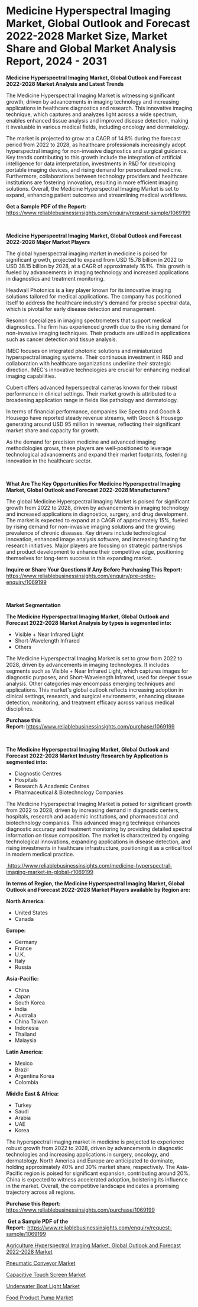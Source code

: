 <p><h1>Medicine Hyperspectral Imaging Market, Global Outlook and Forecast 2022-2028 Market Size, Market Share and Global Market Analysis Report, 2024 - 2031</h1></p><p><strong>Medicine Hyperspectral Imaging Market, Global Outlook and Forecast 2022-2028 Market Analysis and Latest Trends</strong></p>
<p><p>The Medicine Hyperspectral Imaging Market is witnessing significant growth, driven by advancements in imaging technology and increasing applications in healthcare diagnostics and research. This innovative imaging technique, which captures and analyzes light across a wide spectrum, enables enhanced tissue analysis and improved disease detection, making it invaluable in various medical fields, including oncology and dermatology. </p><p>The market is projected to grow at a CAGR of 14.8% during the forecast period from 2022 to 2028, as healthcare professionals increasingly adopt hyperspectral imaging for non-invasive diagnostics and surgical guidance. Key trends contributing to this growth include the integration of artificial intelligence for data interpretation, investments in R&D for developing portable imaging devices, and rising demand for personalized medicine. Furthermore, collaborations between technology providers and healthcare institutions are fostering innovation, resulting in more efficient imaging solutions. Overall, the Medicine Hyperspectral Imaging Market is set to expand, enhancing patient outcomes and streamlining medical workflows.</p></p>
<p><strong>Get a Sample PDF of the Report:&nbsp;</strong> <a href="https://www.reliablebusinessinsights.com/enquiry/request-sample/1069199">https://www.reliablebusinessinsights.com/enquiry/request-sample/1069199</a></p>
<p>&nbsp;</p>
<p><strong>Medicine Hyperspectral Imaging Market, Global Outlook and Forecast 2022-2028 Major Market Players</strong></p>
<p><p>The global hyperspectral imaging market in medicine is poised for significant growth, projected to expand from USD 15.78 billion in 2022 to USD 38.15 billion by 2028, at a CAGR of approximately 16.1%. This growth is fueled by advancements in imaging technology and increased applications in diagnostics and treatment monitoring.</p><p>Headwall Photonics is a key player known for its innovative imaging solutions tailored for medical applications. The company has positioned itself to address the healthcare industry's demand for precise spectral data, which is pivotal for early disease detection and management.</p><p>Resonon specializes in imaging spectrometers that support medical diagnostics. The firm has experienced growth due to the rising demand for non-invasive imaging techniques. Their products are utilized in applications such as cancer detection and tissue analysis.</p><p>IMEC focuses on integrated photonic solutions and miniaturized hyperspectral imaging systems. Their continuous investment in R&D and collaboration with healthcare organizations underline their strategic direction. IMEC's innovative technologies are crucial for enhancing medical imaging capabilities.</p><p>Cubert offers advanced hyperspectral cameras known for their robust performance in clinical settings. Their market growth is attributed to a broadening application range in fields like pathology and dermatology.</p><p>In terms of financial performance, companies like Spectra and Gooch & Housego have reported steady revenue streams, with Gooch & Housego generating around USD 95 million in revenue, reflecting their significant market share and capacity for growth.</p><p>As the demand for precision medicine and advanced imaging methodologies grows, these players are well-positioned to leverage technological advancements and expand their market footprints, fostering innovation in the healthcare sector.</p></p>
<p>&nbsp;</p>
<p><strong>What Are The Key Opportunities For Medicine Hyperspectral Imaging Market, Global Outlook and Forecast 2022-2028 Manufacturers?</strong></p>
<p><p>The global Medicine Hyperspectral Imaging Market is poised for significant growth from 2022 to 2028, driven by advancements in imaging technology and increased applications in diagnostics, surgery, and drug development. The market is expected to expand at a CAGR of approximately 15%, fueled by rising demand for non-invasive imaging solutions and the growing prevalence of chronic diseases. Key drivers include technological innovation, enhanced image analysis software, and increasing funding for research initiatives. Major players are focusing on strategic partnerships and product development to enhance their competitive edge, positioning themselves for long-term success in this expanding market.</p></p>
<p><strong>Inquire or Share Your Questions If Any Before Purchasing This Report:</strong> <a href="https://www.reliablebusinessinsights.com/enquiry/pre-order-enquiry/1069199">https://www.reliablebusinessinsights.com/enquiry/pre-order-enquiry/1069199</a></p>
<p>&nbsp;</p>
<p><strong>Market Segmentation</strong></p>
<p><strong>The Medicine Hyperspectral Imaging Market, Global Outlook and Forecast 2022-2028 Market Analysis by types is segmented into:</strong></p>
<p><ul><li>Visible + Near Infrared Light</li><li>Short-Wavelength Infrared</li><li>Others</li></ul></p>
<p><p>The Medicine Hyperspectral Imaging Market is set to grow from 2022 to 2028, driven by advancements in imaging technologies. It includes segments such as Visible + Near Infrared Light, which captures images for diagnostic purposes, and Short-Wavelength Infrared, used for deeper tissue analysis. Other categories may encompass emerging techniques and applications. This market's global outlook reflects increasing adoption in clinical settings, research, and surgical environments, enhancing disease detection, monitoring, and treatment efficacy across various medical disciplines.</p></p>
<p><strong>Purchase this Report:&nbsp;</strong><a href="https://www.reliablebusinessinsights.com/purchase/1069199">https://www.reliablebusinessinsights.com/purchase/1069199</a></p>
<p>&nbsp;</p>
<p><strong>The Medicine Hyperspectral Imaging Market, Global Outlook and Forecast 2022-2028 Market Industry Research by Application is segmented into:</strong></p>
<p><ul><li>Diagnostic Centres</li><li>Hospitals</li><li>Research & Academic Centres</li><li>Pharmaceutical & Biotechnology Companies</li></ul></p>
<p><p>The Medicine Hyperspectral Imaging Market is poised for significant growth from 2022 to 2028, driven by increasing demand in diagnostic centers, hospitals, research and academic institutions, and pharmaceutical and biotechnology companies. This advanced imaging technique enhances diagnostic accuracy and treatment monitoring by providing detailed spectral information on tissue composition. The market is characterized by ongoing technological innovations, expanding applications in disease detection, and rising investments in healthcare infrastructure, positioning it as a critical tool in modern medical practice.</p></p>
<p><a href="https://www.reliablebusinessinsights.com/medicine-hyperspectral-imaging-market-in-global-r1069199">&nbsp;https://www.reliablebusinessinsights.com/medicine-hyperspectral-imaging-market-in-global-r1069199</a></p>
<p><strong>In terms of Region, the Medicine Hyperspectral Imaging Market, Global Outlook and Forecast 2022-2028 Market Players available by Region are:</strong></p>
<p>
    <p> <strong> North America: </strong>
        <ul>
            <li>United States</li>
            <li>Canada</li>
        </ul>
        </p> 
    <p> <strong> Europe: </strong>
        <ul>
            <li>Germany</li>
            <li>France</li>
            <li>U.K.</li>
            <li>Italy</li>
            <li>Russia</li>
        </ul>
        </p> 
    <p> <strong> Asia-Pacific: </strong>
        <ul>
            <li>China</li>
            <li>Japan</li>
            <li>South Korea</li>
            <li>India</li>
            <li>Australia</li>
            <li>China Taiwan</li>
            <li>Indonesia</li>
            <li>Thailand</li>
            <li>Malaysia</li>
        </ul>
        </p> 
    <p> <strong> Latin America: </strong>
        <ul>
            <li>Mexico</li>
            <li>Brazil</li>
            <li>Argentina Korea</li>
            <li>Colombia</li>
        </ul>
        </p> 
    <p> <strong> Middle East & Africa: </strong>
        <ul>
            <li>Turkey</li>
            <li>Saudi</li>
            <li>Arabia</li>
            <li>UAE</li>
            <li>Korea</li>
        </ul>
    </p>
    </p>
<p><p>The hyperspectral imaging market in medicine is projected to experience robust growth from 2022 to 2028, driven by advancements in diagnostic technologies and increasing applications in surgery, oncology, and dermatology. North America and Europe are anticipated to dominate, holding approximately 40% and 30% market share, respectively. The Asia-Pacific region is poised for significant expansion, contributing around 20%. China is expected to witness accelerated adoption, bolstering its influence in the market. Overall, the competitive landscape indicates a promising trajectory across all regions.</p></p>
<p><strong>Purchase this Report: </strong><a href="https://www.reliablebusinessinsights.com/purchase/1069199">https://www.reliablebusinessinsights.com/purchase/1069199</a></p>
<p>&nbsp;<strong>Get a Sample PDF of the Report:&nbsp;&nbsp;</strong><a href="https://www.reliablebusinessinsights.com/enquiry/request-sample/1069199">https://www.reliablebusinessinsights.com/enquiry/request-sample/1069199</a></p>
<p><strong></strong></p>
<p><p><a href="https://github.com/GRUBBSCHARLES/Market-Research-Report-List-1/blob/main/agriculture-hyperspectral-imaging-market-global-outlook-and-forecast-2022-2028-market.md">Agriculture Hyperspectral Imaging Market, Global Outlook and Forecast 2022-2028 Market</a></p><p><a href="https://medium.com/@ml68flom/future-ready-strategic-insights-into-the-global-pneumatic-conveyor-market-2024-2031-ad17632f217c">Pneumatic Conveyor Market</a></p><p><a href="https://medium.com/@yeie266/the-capacitive-touch-screen-market-industry-provides-a-comprehensive-and-current-analysis-of-the-b1eaed8c9fa1">Capacitive Touch Screen Market</a></p><p><a href="https://www.linkedin.com/pulse/strategic-roadmap-global-underwater-boat-light-market-insights-7kdxf?trackingId=XkPnmRLHQMSW6%2FD8%2BIWzkg%3D%3D">Underwater Boat Light Market</a></p><p><a href="https://www.linkedin.com/pulse/navigating-global-food-product-pump-market-landscape-trends-wdknf?trackingId=Uw3GFIYkQyiRDVWhkBy7tw%3D%3D">Food Product Pump Market</a></p></p>